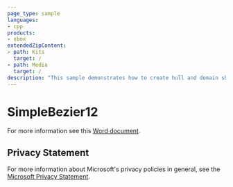 ```yaml
---
page_type: sample
languages:
- cpp
products:
- xbox
extendedZipContent:
- path: Kits
  target: /
- path: Media
  target: /
description: "This sample demonstrates how to create hull and domain shaders to draw a tessellated Bezier surface representing a Mobius strip for DirectX 12 on Xbox One."
---
```


# SimpleBezier12

For more information see this [Word document](https://github.com/microsoft/Xbox-ATG-Samples/blob/master/XDKSamples/IntroGraphics/SimpleBezier12/Readme.docx).

## Privacy Statement

For more information about Microsoft's privacy policies in general, see the [Microsoft Privacy Statement](https://privacy.microsoft.com/privacystatement/).
